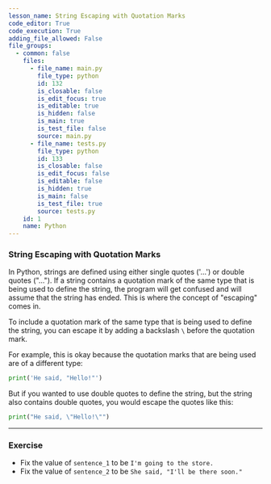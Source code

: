 ```yaml
---
lesson_name: String Escaping with Quotation Marks
code_editor: True
code_execution: True
adding_file_allowed: False
file_groups:
  - common: false
    files:
      - file_name: main.py
        file_type: python
        id: 132
        is_closable: false
        is_edit_focus: true
        is_editable: true
        is_hidden: false
        is_main: true
        is_test_file: false
        source: main.py
      - file_name: tests.py
        file_type: python
        id: 133
        is_closable: false
        is_edit_focus: false
        is_editable: false
        is_hidden: true
        is_main: false
        is_test_file: true
        source: tests.py
    id: 1
    name: Python
---
```


### String Escaping with Quotation Marks

In Python, strings are defined using either single quotes ('...') or double quotes ("..."). If a string contains a quotation mark of the same type that is being used to define the string, the program will get confused and will assume that the string has ended. This is where the concept of "escaping" comes in.

To include a quotation mark of the same type that is being used to define the string, you can escape it by adding a backslash `\` before the quotation mark.

For example, this is okay because the quotation marks that are being used are of a different type:

```python
print('He said, "Hello!"')
```

But if you wanted to use double quotes to define the string, but the string also contains double quotes, you would escape the quotes like this:

```python
print("He said, \"Hello!\"")
```

---

### Exercise

<ul>
<li id="test-1">Fix the value of <code>sentence_1</code> to be <code>I'm going to the store.</code></li>
<li id="test-2">Fix the value of <code>sentence_2</code> to be <code>She said, "I'll be there soon."</code></li>
</ul>
